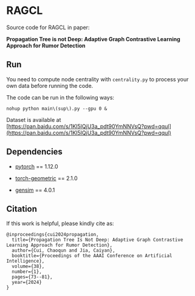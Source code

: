 # RAGCL

Source code for RAGCL in paper: 

**Propagation Tree is not Deep: Adaptive Graph Contrastive Learning Approach for Rumor Detection**

## Run

You need to compute node centrality with ```centrality.py``` to process your own data before running the code.

The code can be run in the following ways:

```shell script
nohup python main\(sup\).py --gpu 0 &
```

Dataset is available at [https://pan.baidu.com/s/1Kl5IQjU3a_pdt90YmNNVsQ?pwd=qqul](https://pan.baidu.com/s/1Kl5IQjU3a_pdt90YmNNVsQ?pwd=qqul)

## Dependencies

- [pytorch](https://pytorch.org/) == 1.12.0

- [torch-geometric](https://github.com/pyg-team/pytorch_geometric) == 2.1.0

- [gensim](https://radimrehurek.com/gensim/index.html) == 4.0.1

## Citation

If this work is helpful, please kindly cite as:

```
@inproceedings{cui2024propagation,
  title={Propagation Tree Is Not Deep: Adaptive Graph Contrastive Learning Approach for Rumor Detection},
  author={Cui, Chaoqun and Jia, Caiyan},
  booktitle={Proceedings of the AAAI Conference on Artificial Intelligence},
  volume={38},
  number={1},
  pages={73--81},
  year={2024}
}
```
